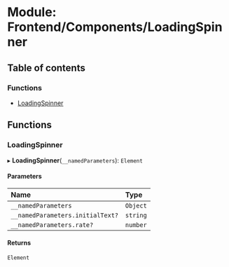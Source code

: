# Module: Frontend/Components/LoadingSpinner

## Table of contents

### Functions

- [LoadingSpinner](Frontend_Components_LoadingSpinner.md#loadingspinner)

## Functions

### LoadingSpinner

▸ **LoadingSpinner**(`__namedParameters`): `Element`

#### Parameters

| Name                             | Type     |
| :------------------------------- | :------- |
| `__namedParameters`              | `Object` |
| `__namedParameters.initialText?` | `string` |
| `__namedParameters.rate?`        | `number` |

#### Returns

`Element`
